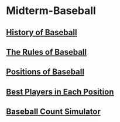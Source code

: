 # Midterm-Baseball
## [History of Baseball](historyofbaseball.md)
## [The Rules of Baseball](https://github.com/Tdneubeck/Midterm-Baseball/blob/main/RulesOfBaseball.md)
## [Positions of Baseball](https://github.com/Tdneubeck/Midterm-Baseball/blob/main/BaseballPositions.md)
## [Best Players in Each Position](https://github.com/Tdneubeck/Midterm-Baseball/blob/main/Players.md)
## [Baseball Count Simulator](https://github.com/Tdneubeck/Midterm-Baseball/blob/main/Baseballprogram.md)

